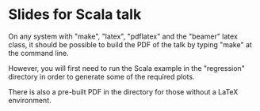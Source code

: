 Slides for Scala talk
=====================

On any system with "make", "latex", "pdflatex" and the "beamer" latex class, it should be possible to build the PDF of the talk by typing "make" at the command line.

However, you will first need to run the Scala example in the "regression" directory in order to generate some of the required plots.

There is also a pre-built PDF in the directory for those without a LaTeX environment.


